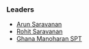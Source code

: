 ### Leaders

* [Arun Saravanan](mailto:arun.saravanan@owasp.org)
* [Rohit Saravanan](mailto:rohit.saravanan@owasp.org)
* [Ghana Manoharan SPT](mailto:gnana.manoharan@owasp.org)


